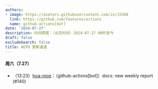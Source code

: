 ```yaml
---
authors:
- image: https://avatars.githubusercontent.com/in/15368
  link: https://github.com/features/actions
  name: github-actions[bot]
date: '2024-07-27'
description: 时间跨度：（北京时间）2024-07-27 00时至今
draft: false
excludeSearch: false
title: AUTO 更新速递
---
```


#### 周六（7.27）

- （13:23）[hoa-moe](https://github.com/HITSZ-OpenAuto/hoa-moe)：（github-actions[bot]）docs: new weekly report (#140)

